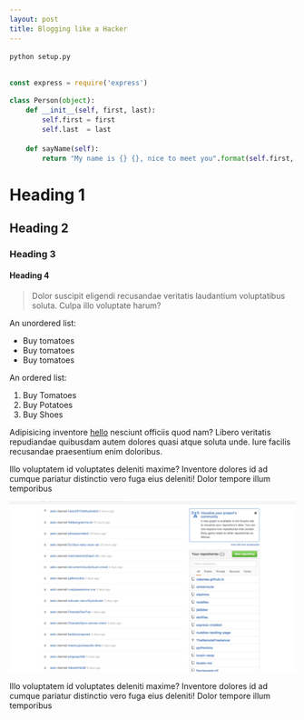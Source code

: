 ```yaml
---
layout: post
title: Blogging like a Hacker
---
```


`python setup.py`

```javascript

const express = require('express')

```

```python
class Person(object):
    def __init__(self, first, last):
        self.first = first
        self.last  = last

    def sayName(self):
        return "My name is {} {}, nice to meet you".format(self.first, self.last)
```

# Heading 1
## Heading 2
### Heading 3
#### Heading 4

> Dolor suscipit eligendi recusandae veritatis laudantium voluptatibus soluta. Culpa illo voluptate harum?

An unordered list:

- Buy tomatoes
- Buy tomatoes
- Buy tomatoes

An ordered list:

1. Buy Tomatoes
2. Buy Potatoes
3. Buy Shoes

Adipisicing inventore [hello](hello) nesciunt officiis quod nam? Libero veritatis repudiandae quibusdam autem dolores quasi atque soluta unde. Iure facilis recusandae praesentium enim doloribus.

Illo voluptatem id voluptates deleniti maxime? Inventore dolores id ad cumque pariatur distinctio vero fuga eius deleniti! Dolor tempore illum temporibus

![some alt text for seo](/assets/img/hello.png)

Illo voluptatem id voluptates deleniti maxime? Inventore dolores id ad cumque pariatur distinctio vero fuga eius deleniti! Dolor tempore illum temporibus
